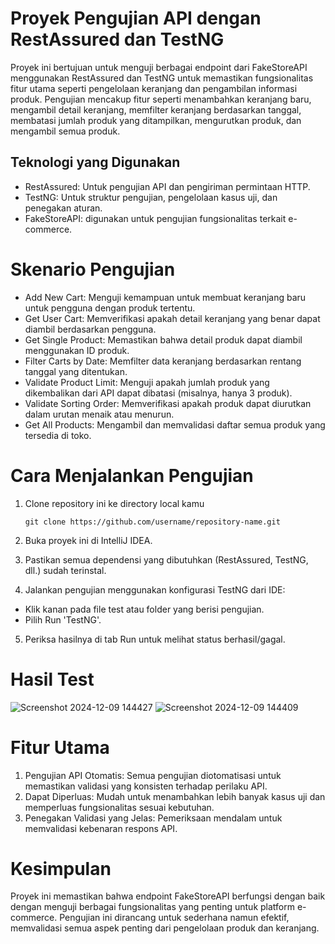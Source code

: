 # Proyek Pengujian API dengan RestAssured dan TestNG
Proyek ini bertujuan untuk menguji berbagai endpoint dari FakeStoreAPI menggunakan RestAssured dan TestNG untuk memastikan fungsionalitas fitur utama seperti pengelolaan keranjang dan pengambilan informasi produk. Pengujian mencakup fitur seperti menambahkan keranjang baru, mengambil detail keranjang, memfilter keranjang berdasarkan tanggal, membatasi jumlah produk yang ditampilkan, mengurutkan produk, dan mengambil semua produk.

## Teknologi yang Digunakan
* RestAssured: Untuk pengujian API dan pengiriman permintaan HTTP.
* TestNG: Untuk struktur pengujian, pengelolaan kasus uji, dan penegakan aturan.
* FakeStoreAPI: digunakan untuk pengujian fungsionalitas terkait e-commerce.

# Skenario Pengujian
* Add New Cart: Menguji kemampuan untuk membuat keranjang baru untuk pengguna dengan produk tertentu.
* Get User Cart: Memverifikasi apakah detail keranjang yang benar dapat diambil berdasarkan pengguna.
* Get Single Product: Memastikan bahwa detail produk dapat diambil menggunakan ID produk.
* Filter Carts by Date: Memfilter data keranjang berdasarkan rentang tanggal yang ditentukan.
* Validate Product Limit: Menguji apakah jumlah produk yang dikembalikan dari API dapat dibatasi (misalnya, hanya 3 produk).
* Validate Sorting Order: Memverifikasi apakah produk dapat diurutkan dalam urutan menaik atau menurun.
* Get All Products: Mengambil dan memvalidasi daftar semua produk yang tersedia di toko.

# Cara Menjalankan Pengujian
1. Clone repository ini ke directory local kamu

   ````git clone https://github.com/username/repository-name.git````
2. Buka proyek ini di IntelliJ IDEA.
3. Pastikan semua dependensi yang dibutuhkan (RestAssured, TestNG, dll.) sudah terinstal.
4. Jalankan pengujian menggunakan konfigurasi TestNG dari IDE:

  * Klik kanan pada file test atau folder yang berisi pengujian.
  * Pilih Run 'TestNG'.
5. Periksa hasilnya di tab Run untuk melihat status berhasil/gagal.

# Hasil Test
![Screenshot 2024-12-09 144427](https://github.com/user-attachments/assets/43d06d3f-0743-4615-a23b-13034936d58c) ![Screenshot 2024-12-09 144409](https://github.com/user-attachments/assets/3a0b63e0-b63a-461e-9642-6b2940b886e0)

# Fitur Utama
1. Pengujian API Otomatis: Semua pengujian diotomatisasi untuk memastikan validasi yang konsisten terhadap perilaku API.
2. Dapat Diperluas: Mudah untuk menambahkan lebih banyak kasus uji dan memperluas fungsionalitas sesuai kebutuhan.
3. Penegakan Validasi yang Jelas: Pemeriksaan mendalam untuk memvalidasi kebenaran respons API.

# Kesimpulan
Proyek ini memastikan bahwa endpoint FakeStoreAPI berfungsi dengan baik dengan menguji berbagai fungsionalitas yang penting untuk platform e-commerce. Pengujian ini dirancang untuk sederhana namun efektif, memvalidasi semua aspek penting dari pengelolaan produk dan keranjang.

